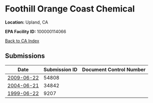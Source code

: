# Foothill Orange Coast Chemical

**Location:** Upland, CA

**EPA Facility ID:** 100000114066

[Back to CA Index](../../index.md)

## Submissions

| Date | Submission ID | Document Control Number |
|------|--------------|-------------------------|
| [2009-06-22](submissions/54808.md) | 54808 |  |
| [2004-06-21](submissions/34842.md) | 34842 |  |
| [1999-06-22](submissions/9207.md) | 9207 |  |
